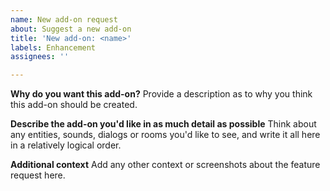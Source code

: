 ```yaml
---
name: New add-on request
about: Suggest a new add-on
title: 'New add-on: <name>'
labels: Enhancement
assignees: ''

---
```


**Why do you want this add-on?**
Provide a description as to why you think this add-on should be created.

**Describe the add-on you'd like in as much detail as possible**
Think about any entities, sounds, dialogs or rooms you'd like to see, and write it all here in a relatively logical order.

**Additional context**
Add any other context or screenshots about the feature request here.
